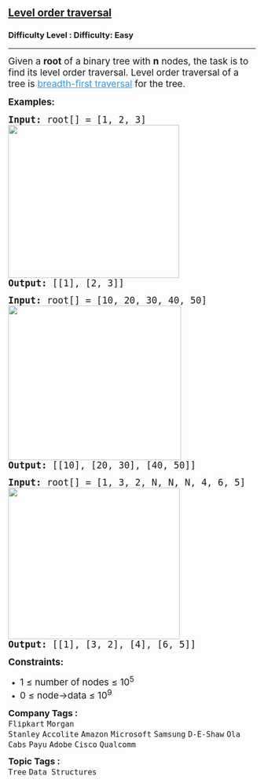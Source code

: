 <h2><a href="https://www.geeksforgeeks.org/problems/level-order-traversal/1?utm_source=gfg">Level order traversal</a></h2><h3>Difficulty Level : Difficulty: Easy</h3><hr><div class="problems_problem_content__Xm_eO"><p><span style="font-size: 14pt;">Given a&nbsp;<strong>root</strong>&nbsp;of a binary tree with&nbsp;<strong>n</strong> nodes, the task is to find its level order traversal. </span><span style="font-size: 14pt;">Level order traversal of a tree is&nbsp;<a href="http://www.geeksforgeeks.org/breadth-first-traversal-for-a-graph/"><span style="text-decoration: underline; color: #3598db;">breadth-first traversal</span></a>&nbsp;for the tree.</span></p>
<p><span style="font-size: 14pt;"><strong>Examples:</strong></span></p>
<pre><span style="font-size: 14pt;"><strong>Input:</strong> root[] = [1, 2, 3]<br><img src="https://media.geeksforgeeks.org/img-practice/prod/addEditProblem/700511/Web/Other/blobid0_1738405019.png" width="348" height="312">
<strong>Output: </strong>[[1], [2, 3]]
</span></pre>
<pre><span style="font-size: 14pt;"><strong>Input:</strong> root[] = [10, 20, 30, 40, 50]<br><img src="https://media.geeksforgeeks.org/img-practice/prod/addEditProblem/700511/Web/Other/blobid2_1738405085.png" width="352" height="315">
<strong>Output: </strong>[[10], [20, 30], [40, 50]]</span></pre>
<pre><span style="font-size: 14pt;"><strong>Input:</strong> root[] = [1, 3, 2, N, N, N, 4, 6, 5]<br><img src="https://media.geeksforgeeks.org/img-practice/prod/addEditProblem/700511/Web/Other/blobid3_1738405128.png" width="349" height="309">
<strong>Output: </strong>[[1], [3, 2], [4], [6, 5]]</span></pre>
<p><span style="font-size: 14pt;"><strong>Constraints:</strong></span></p>
<ul>
<li><span style="font-size: 14pt;">1 ≤ number of nodes ≤ 10<sup>5</sup></span></li>
<li><span style="font-size: 14pt;">0 ≤ node-&gt;data ≤ 10<sup>9</sup></span></li>
</ul></div><p><span style=font-size:18px><strong>Company Tags : </strong><br><code>Flipkart</code>&nbsp;<code>Morgan Stanley</code>&nbsp;<code>Accolite</code>&nbsp;<code>Amazon</code>&nbsp;<code>Microsoft</code>&nbsp;<code>Samsung</code>&nbsp;<code>D-E-Shaw</code>&nbsp;<code>Ola Cabs</code>&nbsp;<code>Payu</code>&nbsp;<code>Adobe</code>&nbsp;<code>Cisco</code>&nbsp;<code>Qualcomm</code>&nbsp;<br><p><span style=font-size:18px><strong>Topic Tags : </strong><br><code>Tree</code>&nbsp;<code>Data Structures</code>&nbsp;